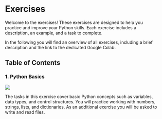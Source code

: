 # Exercises

Welcome to the exercises! These exercises are designed to help you practice and improve your Python skills. Each exercise includes a description, an example, and a task to complete.

In the following you will find an overview of all exercises, including a brief description and the link to the dedicated Google Colab.

## Table of Contents

### 1. Python Basics

[![](https://colab.research.google.com/assets/colab-badge.svg)](https://colab.research.google.com/github/JR-1991/PythonProgramming2025/blob/master/exercises/Exercise001.ipynb)

The tasks in this exercise cover basic Python concepts such as variables, data types, and control structures. You will practice working with numbers, strings, lists, and dictionaries. As an additional exercise you will be asked to write and read files.
